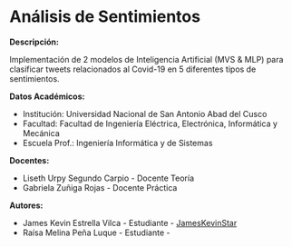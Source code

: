 # Análisis de Sentimientos
**Descripción:**

Implementación de 2 modelos de Inteligencia Artificial (MVS &amp; MLP) para clasificar tweets relacionados al Covid-19 en 5 diferentes tipos de sentimientos.

**Datos Académicos:**
  - Institución: Universidad Nacional de San Antonio Abad del Cusco
  - Facultad: Facultad de Ingeniería Eléctrica, Electrónica, Informática y Mecánica
  - Escuela Prof.: Ingeniería Informática y de Sistemas
  
**Docentes:**
  - Liseth Urpy Segundo Carpio - Docente Teoría
  - Gabriela Zuñiga Rojas - Docente Práctica
  
**Autores:**
  - James Kevin Estrella Vilca - Estudiante - [JamesKevinStar](https://github.com/JamesKevinStar)
  - Raísa Melina Peña Luque - Estudiante - 
